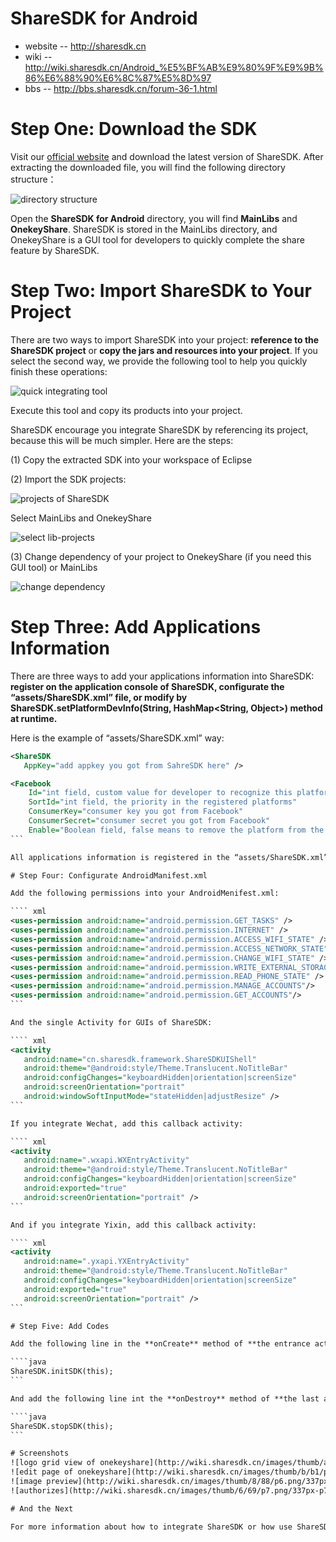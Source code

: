 # ShareSDK for Android
- website -- http://sharesdk.cn
- wiki -- http://wiki.sharesdk.cn/Android_%E5%BF%AB%E9%80%9F%E9%9B%86%E6%88%90%E6%8C%87%E5%8D%97
- bbs -- http://bbs.sharesdk.cn/forum-36-1.html

# Step One: Download the SDK

Visit our [official website](http://sharesdk.cn/) and download the latest version of ShareSDK. After extracting the downloaded file, you will find the following directory structure：

![directory structure](http://wiki.sharesdk.cn/images/7/71/wiki_and_fi_1.png)

Open the **ShareSDK for Android** directory, you will find **MainLibs** and **OnekeyShare**. ShareSDK is stored in the MainLibs directory, and OnekeyShare is a GUI tool for developers to quickly complete the share feature by ShareSDK.

# Step Two: Import ShareSDK to Your Project

There are two ways to import ShareSDK into your project: **reference to the ShareSDK project** or **copy the jars and resources into your project**. If you select the second way, we provide the following tool to help you quickly finish these operations:

![quick integrating tool](http://wiki.sharesdk.cn/images/d/d6/ssdk_qig_qi_win.png)

Execute this tool and copy its products into your project.

ShareSDK encourage you integrate ShareSDK by referencing its project, because this will be much simpler. Here are the steps:

(1) Copy the extracted SDK into your workspace of Eclipse

(2) Import the SDK projects:

![projects of ShareSDK](http://wiki.sharesdk.cn/images/6/64/p1.png)

Select MainLibs and OnekeyShare

![select lib-projects](http://wiki.sharesdk.cn/images/0/0f/p2.png)

(3) Change dependency of your project to OnekeyShare (if you need this GUI tool) or MainLibs

![change dependency](http://wiki.sharesdk.cn/images/thumb/2/2d/p3.png/534px-p3.png)

# Step Three: Add Applications Information

There are three ways to add your applications information into ShareSDK: **register on the application console of ShareSDK, configurate the “assets/ShareSDK.xml” file, or modify by ShareSDK.setPlatformDevInfo(String, HashMap<String, Object>) method at runtime.**

Here is the example of “assets/ShareSDK.xml” way:

```` xml
<ShareSDK
   AppKey="add appkey you got from SahreSDK here" />

<Facebook
    Id="int field, custom value for developer to recognize this platform"
    SortId="int field, the priority in the registered platforms"
    ConsumerKey="consumer key you got from Facebook"
    ConsumerSecret="consumer secret you got from Facebook"
    Enable="Boolean field, false means to remove the platform from the registered platforms" />
```

All applications information is registered in the “assets/ShareSDK.xml” of ShareSDK Sample project.

# Step Four: Configurate AndroidManifest.xml

Add the following permissions into your AndroidMenifest.xml:

```` xml
<uses-permission android:name="android.permission.GET_TASKS" />
<uses-permission android:name="android.permission.INTERNET" />
<uses-permission android:name="android.permission.ACCESS_WIFI_STATE" />
<uses-permission android:name="android.permission.ACCESS_NETWORK_STATE" />
<uses-permission android:name="android.permission.CHANGE_WIFI_STATE" />
<uses-permission android:name="android.permission.WRITE_EXTERNAL_STORAGE" />
<uses-permission android:name="android.permission.READ_PHONE_STATE" />
<uses-permission android:name="android.permission.MANAGE_ACCOUNTS"/>
<uses-permission android:name="android.permission.GET_ACCOUNTS"/>
```

And the single Activity for GUIs of ShareSDK:

```` xml
<activity
   android:name="cn.sharesdk.framework.ShareSDKUIShell"
   android:theme="@android:style/Theme.Translucent.NoTitleBar"
   android:configChanges="keyboardHidden|orientation|screenSize"
   android:screenOrientation="portrait"
   android:windowSoftInputMode="stateHidden|adjustResize" />
```

If you integrate Wechat, add this callback activity:

```` xml
<activity
   android:name=".wxapi.WXEntryActivity"
   android:theme="@android:style/Theme.Translucent.NoTitleBar"
   android:configChanges="keyboardHidden|orientation|screenSize"
   android:exported="true"
   android:screenOrientation="portrait" />
```

And if you integrate Yixin, add this callback activity:

```` xml
<activity
   android:name=".yxapi.YXEntryActivity"
   android:theme="@android:style/Theme.Translucent.NoTitleBar"
   android:configChanges="keyboardHidden|orientation|screenSize"
   android:exported="true"
   android:screenOrientation="portrait" />
```

# Step Five: Add Codes

Add the following line in the **onCreate** method of **the entrance activity**:

````java
ShareSDK.initSDK(this);
```

And add the following line int the **onDestroy** method of **the last activity**:

````java
ShareSDK.stopSDK(this);
```

# Screenshots
![logo grid view of onekeyshare](http://wiki.sharesdk.cn/images/thumb/a/ad/p4.png/337px-p4.png)
![edit page of onekeyshare](http://wiki.sharesdk.cn/images/thumb/b/b1/p5.png/337px-p5.png)
![image preview](http://wiki.sharesdk.cn/images/thumb/8/88/p6.png/337px-p6.png)
![authorizes](http://wiki.sharesdk.cn/images/thumb/6/69/p7.png/337px-p7.png)

# And the Next

For more information about how to integrate ShareSDK or how use ShareSDK to get your friends list, following someone, share statuses, etc. please visit our [official wiki](http://wiki.sharesdk.cn/Android_%E5%BF%AB%E9%80%9F%E9%9B%86%E6%88%90%E6%8C%87%E5%8D%97).
